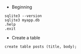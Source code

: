 - Beginning

```Terminal
sqlite3 --version
sqlite3 myapp.db
.help
.exit
```

- Create a table

```sqlite
create table posts (title, body);
```
